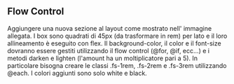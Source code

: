 ## Flow Control

Aggiungere una nuova sezione al layout come mostrato nell' immagine allegata.
I box sono quadrati di 45px (da trasformare in rem) per lato e il loro allineamento è eseguito con flex.
Il background-color, il color e il font-size dovranno essere gestiti utilizzando il flow control (@for, @if, ecc...) e i metodi darken e lighten (l'amount ha un moltiplicatore pari a 5).
In particolare bisogna creare le classi .fs-1rem, .fs-2rem e .fs-3rem utilizzando @each.
I colori aggiunti sono solo white e black.

